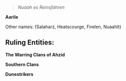 > *Nuaah es Reinsfahren*

**Aarile**

Other names: (Salaharz, Heatscourge, Firelen, Nuaahlt)

## **Ruling Entities:**

**The Warring Clans of Ahzid**

**Southern Clans**

**Dunestrikers**